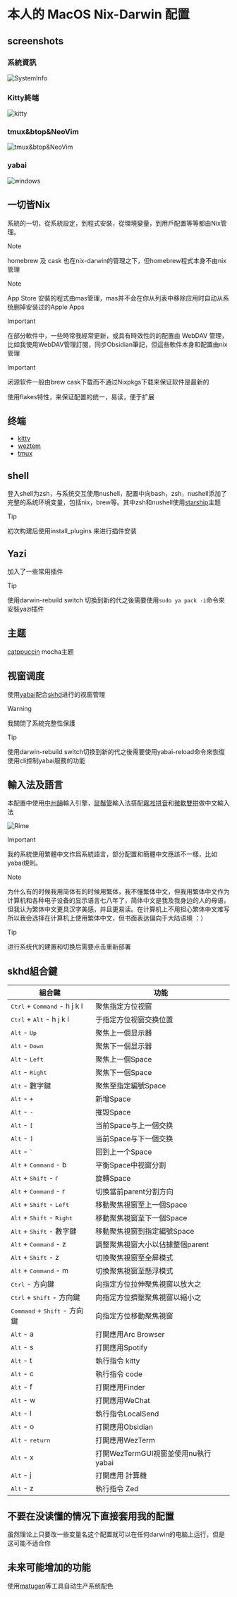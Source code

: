 # 本人的 MacOS Nix-Darwin 配置

## screenshots

### 系統資訊

![SystemInfo](./screenshot/systeminfo.png)

### Kitty終端

![kitty](./screenshot/kitty.png)

### tmux&btop&NeoVim

![tmux&btop&NeoVim](./screenshot/tmux_btop_neovim.png)

### yabai

![windows](./screenshot/windows.png)

## 一切皆Nix

系統的一切，從系統設定，到程式安裝，從環境變量，到用戶配置等等都由Nix管理。

> [!NOTE]
> homebrew 及 cask 也在nix-darwin的管理之下，但homebrew程式本身不由nix管理

> [!NOTE]
> App Store 安裝的程式由mas管理，mas并不会在你从列表中移除应用时自动从系统删掉安装过的Apple Apps

> [!Important]
> 在部分軟件中，一些時常我經常更新，或具有時效性的的配置由 WebDAV 管理，比如我使用WebDAV管理訂閱，同步Obsidian筆記，但這些軟件本身和配置由nix管理

> [!Important]
> 闭源软件一般由brew cask下载而不通过Nixpkgs下载来保证软件是最新的

使用flakes特性，来保证配置的统一，易读，便于扩展

## 终端

- [kitty](https://sw.kovidgoyal.net/kitty/)
- [weztem](https://wezfurlong.org/wezterm/)
- [tmux](https://github.com/tmux/tmux)

## shell

登入shell为zsh，与系统交互使用nushell，配置中向bash，zsh，nushell添加了完整的系统环境变量，包括nix，brew等。其中zsh和nushell使用[starship](https://starship.rs/)主题

> [!TIP]
> 初次构建后使用install_plugins 来进行插件安装

## Yazi

加入了一些常用插件

> [!TIP]
> 使用darwin-rebuild switch 切換到新的代之後需要使用`sudo ya pack -i`命令來安裝yazi插件

## 主题

[catppuccin](https://catppuccin.com/) mocha主题

## 视窗调度

使用[yabai](https://github.com/koekeishiya/yabai/tree/master)配合[skhd](https://github.com/koekeishiya/skhd)进行的视窗管理

> [!WARNING]
> 我關閉了系統完整性保護

> [!TIP]
> 使用darwin-rebuild switch切換到新的代之後需要使用yabai-reload命令來恢復使用cli控制yabai服務的功能

## 輸入法及語言

本配置中使用[中州韻](https://rime.im/)輸入引擎，[鼠鬚管](https://github.com/rime/squirrel)輸入法搭配[霧凇拼音](https://github.com/iDvel/rime-ice)和[微軟雙拼](https://github.com/rime/rime-double-pinyin)做中文輸入法

![Rime](./screenshot/rime.png)

> [!IMPORTANT]
> 我的系統使用繁體中文作爲系統語言，部分配置和簡體中文應該不一樣，比如yabai規則。

> [!NOTE]
> 为什么有的时候我用简体有的时候用繁体，我不懂繁体中文，但我用繁体中文作为计算机和各种电子设备的显示语言七八年了，简体中文是我及我身边的人的母语，但我认为繁体中文更具汉字美感，并且更易读。在计算机上不用担心繁体中文难写所以我会选择在计算机上使用繁体中文，但书面表达偏向于大陆语境 ：）

> [!TIP]
> 进行系统代的建置和切换后需要点击重新部署

## skhd組合鍵

| 組合鍵                                                       | 功能                                |
| ------------------------------------------------------------ | ----------------------------------- |
| <kbd>Ctrl</kbd> + <kbd>Command</kbd> - h j k l               | 聚焦指定方位视窗                    |
| <kbd>Ctrl</kbd> + <kbd>Alt</kbd> - h j k l                   | 于指定方位视窗交换位置              |
| <kbd>Alt</kbd> - <kbd>Up</kbd>                               | 聚焦上一個显示器                    |
| <kbd>Alt</kbd> - <kbd>Down</kbd>                             | 聚焦下一個显示器                    |
| <kbd>Alt</kbd> - <kbd>Left</kbd>                             | 聚焦上一個Space                     |
| <kbd>Alt</kbd> - <kbd>Right</kbd>                            | 聚焦下一個Space                     |
| <kbd>Alt</kbd> - 數字鍵                                      | 聚焦至指定編號Space                 |
| <kbd>Alt</kbd> - <kbd>+</kbd>                                | 新增Space                           |
| <kbd>Alt</kbd> - <kbd>-</kbd>                                | 摧毁Space                           |
| <kbd>Alt</kbd> - <kbd>[</kbd>                                | 当前Space与上一個交换               |
| <kbd>Alt</kbd> - <kbd>]</kbd>                                | 当前Space与下一個交换               |
| <kbd>Alt</kbd> - <kbd>`</kbd>                                | 回到上一个Space                     |
| <kbd>Alt</kbd> + <kbd>Command</kbd> - b                      | 平衡Space中视窗分割                 |
| <kbd>Alt</kbd> + <kbd>Shift</kbd> - r                        | 旋轉Space                           |
| <kbd>Alt</kbd> + <kbd>Command</kbd> - r                      | 切換當前parent分割方向              |
| <kbd>Alt</kbd> + <kbd>Shift</kbd> - <kbd>Left</kbd>          | 移動聚焦視窗至上一個Space           |
| <kbd>Alt</kbd> + <kbd>Shift</kbd> - <kbd>Right</kbd>         | 移動聚焦視窗至下一個Space           |
| <kbd>Alt</kbd> + <kbd>Shift</kbd> - 數字鍵                   | 移動聚焦視窗到指定編號Space         |
| <kbd>Alt</kbd> + <kbd>Command</kbd> - z                      | 調整聚焦視窗大小以佔據整個parent    |
| <kbd>Alt</kbd> + <kbd>Shift</kbd> - z                        | 切換聚焦視窗至全屏模式              |
| <kbd>Alt</kbd> + <kbd>Command</kbd> - m                      | 切換聚焦視窗至懸浮模式              |
| <kbd>Ctrl</kbd> - 方向鍵                                     | 向指定方位拉伸聚焦視窗以放大之      |
| <kbd>Ctrl</kbd> + <kbd>Shift</kbd> - 方向鍵                  | 向指定方位擠壓聚焦視窗以縮小之      |
| <kbd>Command</kbd> + <kbd>Shift</kbd> - 方向鍵               | 向指定方位移動聚焦視窗              |
| <kbd>Alt</kbd> - a                                           | 打開應用Arc Browser                 |
| <kbd>Alt</kbd> - s                                           | 打開應用Spotify                     |
| <kbd>Alt</kbd> - t                                           | 執行指令 kitty                      |
| <kbd>Alt</kbd> - c                                           | 執行指令 code                       |
| <kbd>Alt</kbd> - f                                           | 打開應用Finder                      |
| <kbd>Alt</kbd> - w                                           | 打開應用WeChat                      |
| <kbd>Alt</kbd> - l                                           | 執行指令LocalSend                   |
| <kbd>Alt</kbd> - o                                           | 打開應用Obsidian                    |
| <kbd>Alt</kbd> - <kbd>return<kbd>                            | 打開應用WezTerm                     |
| <kbd>Alt</kbd> - x                                           | 打開WezTermGUI視窗並使用nu執行yabai |
| <kbd>Alt</kbd> - j                                           | 打開應用 計算機                     |
| <kbd>Alt</kbd> - z                                           | 執行指令 Zed                        |

## 不要在没读懂的情况下直接套用我的配置

虽然理论上只要改一些变量名这个配置就可以在任何darwin的电脑上运行，但是这可能不适合你

## 未来可能增加的功能

使用[matugen](https://github.com/InioX/matugen)等工具自动生产系统配色
